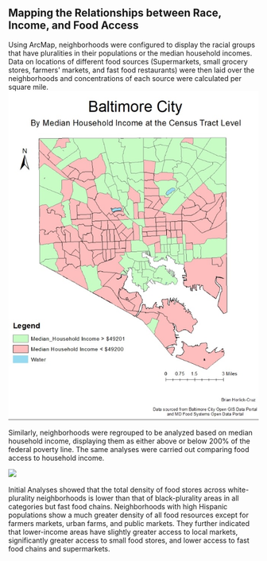 ## Mapping the Relationships between Race, Income, and Food Access

<p> Using ArcMap, neighborhoods were configured to display the racial groups that have pluralities in their populations or the median household incomes. Data on locations of different food sources (Supermarkets, small grocery stores, farmers' markets, and fast food restaurants) were then laid over the neighborhoods and concentrations of each source were calculated per square mile.
 
<img src="race_plurality.jpg">
  
<p> Similarly, neighborhoods were regrouped to be analyzed based on median household income, displaying them as either above or below 200% of the federal poverty line. The same analyses were carried out comparing food access to household income. <p>
 
 <img src="income.jpg">
 
Initial Analyses showed that the total density of food stores across white-plurality neighborhoods is lower than that of black-plurality areas in all categories but fast food chains.  Neighborhoods with high Hispanic populations show a much greater density of all food resources except for farmers markets, urban farms, and public markets.
They further indicated that lower-income areas have slightly greater access to local markets, significantly greater access to small food stores, and lower access to fast food chains and supermarkets.

